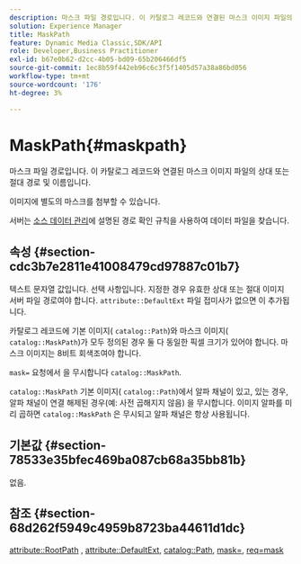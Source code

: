 ```yaml
---
description: 마스크 파일 경로입니다. 이 카탈로그 레코드와 연결된 마스크 이미지 파일의 상대 또는 절대 경로 및 이름입니다.
solution: Experience Manager
title: MaskPath
feature: Dynamic Media Classic,SDK/API
role: Developer,Business Practitioner
exl-id: b67e0b62-d2cc-4b05-bd09-65b206466df5
source-git-commit: 1ec8b59f442eb96c6c3f5f1405d57a38a86bd056
workflow-type: tm+mt
source-wordcount: '176'
ht-degree: 3%

---
```


# MaskPath{#maskpath}

마스크 파일 경로입니다. 이 카탈로그 레코드와 연결된 마스크 이미지 파일의 상대 또는 절대 경로 및 이름입니다.

이미지에 별도의 마스크를 첨부할 수 있습니다.

서버는 [소스 데이터 관리](/help/aem-is-ir-api/is-api/image-serving-api-ref/c-configuration-and-administration/c-configuration-and-administration.md)에 설명된 경로 확인 규칙을 사용하여 데이터 파일을 찾습니다.

## 속성 {#section-cdc3b7e2811e41008479cd97887c01b7}

텍스트 문자열 값입니다. 선택 사항입니다. 지정한 경우 유효한 상대 또는 절대 이미지 서버 파일 경로여야 합니다. `attribute::DefaultExt` 파일 접미사가 없으면 이 추가됩니다.

카탈로그 레코드에 기본 이미지( `catalog::Path`)와 마스크 이미지( `catalog::MaskPath`)가 모두 정의된 경우 둘 다 동일한 픽셀 크기가 있어야 합니다. 마스크 이미지는 8비트 회색조여야 합니다.

`mask=` 요청에서 을 무시합니다  `catalog::MaskPath`.

`catalog::MaskPath` 기본 이미지(  `catalog::Path`)에서 알파 채널이 있고, 있는 경우, 알파 채널이 연결 해제된 경우(예: 사전 곱해지지 않음) 을 무시합니다. 이미지 알파를 미리 곱하면 `catalog::MaskPath` 은 무시되고 알파 채널은 항상 사용됩니다.

## 기본값 {#section-78533e35bfec469ba087cb68a35bb81b}

없음.

## 참조 {#section-68d262f5949c4959b8723ba44611d1dc}

[attribute::RootPath](/help/aem-is-ir-api/is-api/image-catalog/image-serving-api-ref/c-image-catalog-reference/c-attributes-reference/r-rootpath.md) ,  [attribute::DefaultExt](/help/aem-is-ir-api/is-api/image-catalog/image-serving-api-ref/c-image-catalog-reference/c-attributes-reference/r-defaultext.md),  [catalog::Path](../../../../../../is-api/image-catalog/image-serving-api-ref/c-image-catalog-reference/c-image-svg-data-reference/c-image-data-reference/r-path-cat.md#reference-306afcaff172440ca81b85da8d78213c),  [mask=](/help/aem-is-ir-api/is-api/http-ref/image-serving-api-ref/c-http-protocol-reference/c-command-reference/r-mask.md),  [req=mask](/help/aem-is-ir-api/is-api/http-ref/image-serving-api-ref/c-http-protocol-reference/c-command-reference/r-req/r-req.md)
